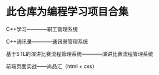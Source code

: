 # 此仓库为编程学习项目合集
C++学习————职工管理系统

C++通讯录————通讯录管理系统

基于STL的演讲比赛流程管理系统————演讲比赛流程管理系统

前端页面实战——尚品汇（html + css）

